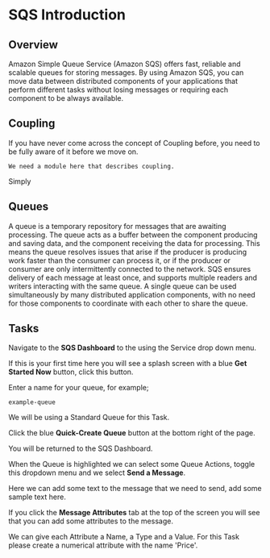 # SQS Introduction

## Overview

Amazon Simple Queue Service (Amazon SQS) offers fast, reliable and scalable queues for storing messages. By using Amazon SQS, you can move data between distributed components of your applications that perform different tasks without losing messages or requiring each component to be always available.

## Coupling

If you have never come across the concept of Coupling before, you need to be fully aware of it before we move on.

```
We need a module here that describes coupling.
```

Simply 

## Queues

A queue is a temporary repository for messages that are awaiting processing. The queue acts as a buffer between the component producing and saving data, and the component receiving the data for processing. This means the queue resolves issues that arise if the producer is producing work faster than the consumer can process it, or if the producer or consumer are only intermittently connected to the network. SQS ensures delivery of each message at least once, and supports multiple readers and writers interacting with the same queue. A single queue can be used simultaneously by many distributed application components, with no need for those components to coordinate with each other to share the queue.

## Tasks

Navigate to the **SQS Dashboard** to the using the Service drop down menu.

If this is your first time here you will see a splash screen with a blue **Get Started Now** button, click this button.

Enter a name for your queue, for example;

```
example-queue
```

We will be using a Standard Queue for this Task.

Click the blue **Quick-Create Queue** button at the bottom right of the page.

You will be returned to the SQS Dashboard.

When the Queue is highlighted we can select some Queue Actions, toggle this dropdown menu and we select **Send a Message**.

Here we can add some text to the message that we need to send, add some sample text here.

If you click the **Message Attributes** tab at the top of the screen you will see that you can add some attributes to the message.

We can give each Attribute a Name, a Type and a Value.  For this Task please create a numerical attribute with the name 'Price'.










